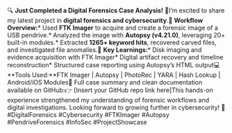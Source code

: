 🔍 **Just Completed a Digital Forensics Case Analysis!** 🔐I’m excited to share my latest project in **digital forensics and cybersecurity**.📁 **Workflow Overview:*** Used **FTK Imager** to acquire and create a forensic image of a USB pendrive.* Analyzed the image with **Autopsy (v4.21.0)**, leveraging 20+ built-in modules.* Extracted **1265+ keyword hits**, recovered carved files, and investigated file anomalies.🧠 **Key Learnings:*** Disk imaging and evidence acquisition with FTK Imager* Digital artifact recovery and timeline reconstruction* Structured case reporting using Autopsy’s HTML output💻 **Tools Used:**FTK Imager | Autopsy | PhotoRec | YARA | Hash Lookup | Android/iOS Modules📂 Full case summary and clean documentation available on GitHub:👉 \[Insert your GitHub repo link here]This hands-on experience strengthened my understanding of forensic workflows and digital investigations. Looking forward to growing further in cybersecurity! 🚀\#DigitalForensics #Cybersecurity #FTKImager #Autopsy #PendriveForensics #InfoSec #ProjectShowcase
